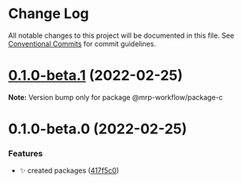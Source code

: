 # Change Log

All notable changes to this project will be documented in this file.
See [Conventional Commits](https://conventionalcommits.org) for commit guidelines.

# [0.1.0-beta.1](https://github.com/Timfts/monorepo-workflow/compare/v0.1.0-beta.0...v0.1.0-beta.1) (2022-02-25)

**Note:** Version bump only for package @mrp-workflow/package-c





# 0.1.0-beta.0 (2022-02-25)


### Features

* ✨ created packages ([417f5c0](https://github.com/Timfts/monorepo-workflow/commit/417f5c05553378210998f584fe0a2cb504bf8802))
